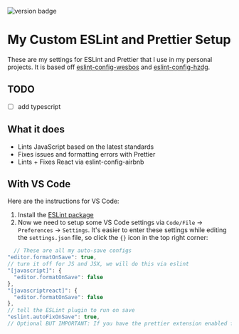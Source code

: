 ![version badge](https://img.shields.io/github/package-json/v/codedre/eslint-config-codedre?color=gre&label=eslint-config-codedre&style=for-the-badge)

# My Custom ESLint and Prettier Setup

These are my settings for ESLint and Prettier that I use in my personal projects. It is based off [eslint-config-wesbos](https://github.com/wesbos/eslint-config-wesbos) and [eslint-config-hzdg](https://github.com/hzdg/linter-configs/blob/master/JavaScript/eslint-config-hzdg).

## TODO

- [ ] add typescript

## What it does

- Lints JavaScript based on the latest standards
- Fixes issues and formatting errors with Prettier
- Lints + Fixes React via eslint-config-airbnb

## With VS Code

Here are the instructions for VS Code:

1. Install the [ESLint package](https://marketplace.visualstudio.com/items?itemName=dbaeumer.vscode-eslint)
2. Now we need to setup some VS Code settings via `Code/File` → `Preferences` → `Settings`. It's easier to enter these settings while editing the `settings.json` file, so click the `{}` icon in the top right corner:

```js
  // These are all my auto-save configs
"editor.formatOnSave": true,
// turn it off for JS and JSX, we will do this via eslint
"[javascript]": {
  "editor.formatOnSave": false
},
"[javascriptreact]": {
  "editor.formatOnSave": false
},
// tell the ESLint plugin to run on save
"eslint.autoFixOnSave": true,
// Optional BUT IMPORTANT: If you have the prettier extension enabled for other languages like CSS and HTML, turn it off for JS since we are doing it through Eslint already
```
